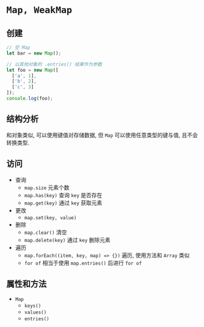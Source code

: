 # `Map, WeakMap`
## 创建
```js
// 空 Map
let bar = new Map();

// 以其他对象的 .entries() 结果作为参数
let foo = new Map([
  ['a', 1],
  ['b', 2],
  ['c', 3]
]);
console.log(foo);
```
## 结构分析
和对象类似, 可以使用键值对存储数据, 但 `Map` 可以使用任意类型的键与值, 且不会转换类型.  



## 访问
- 查询  
  - `map.size` 元素个数
  - `map.has(key)` 查询 `key` 是否存在
  - `map.get(key)` 通过 `key` 获取元素
- 更改  
  - `map.set(key, value)`
- 删除  
    - `map.clear()` 清空
    - `map.delete(key)` 通过 `key` 删除元素
- 遍历  
  - `map.forEach((item, key, map) => {})` 遍历, 使用方法和 `Array` 类似
  - `for of` 相当于使用 `map.entries()` 后进行 `for of`
## 属性和方法
- `Map`
    - `keys()`
    - `values()` 
    - `entries()`
